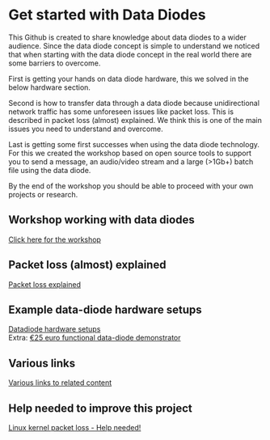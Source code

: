 # Get started with Data Diodes

This Github is created to share knowledge about data diodes to a wider audience. Since the data diode concept is simple to understand we noticed that when starting with the data diode concept in the real world there are some barriers to overcome.

First is getting your hands on data diode hardware, this we solved in the below hardware section.

Second is how to transfer data through a data diode because unidirectional network traffic has some unforeseen issues like packet loss. This is described in packet loss (almost) explained. We think this is one of the main issues you need to understand and overcome.

Last is getting some first successes when using the data diode technology. For this we created the workshop based on open source tools to support you to send a message, an audio/video stream and a large (>1Gb+) batch file using the data diode.

By the end of the workshop you should be able to proceed with your own projects or research.

## Workshop working with data diodes
[Click here for the workshop](workshop/readme.md)

## Packet loss (almost) explained
[Packet loss explained](packetloss_explained.md)

## Example data-diode hardware setups
[Datadiode hardware setups](datadiode_hardware_setups.md) <br>
Extra: [€25 euro functional data-diode demonstrator](https://github.com/Vrolijk/OSDD/blob/main/examples/25_euro_data-diode_demonstator.md)

## Various links 
[Various links to related content](external_content.md)

## Help needed to improve this project
[Linux kernel packet loss - Help needed!](https://github.com/Vrolijk/OSDD/issues/6)
